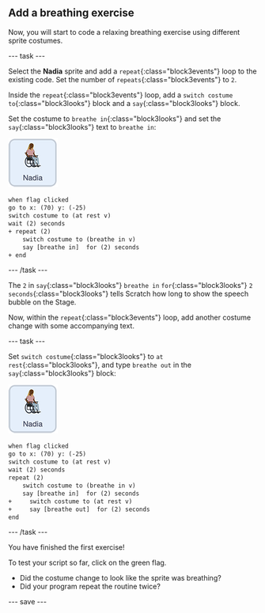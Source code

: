 ## Add a breathing exercise

Now, you will start to code a relaxing breathing exercise using different sprite costumes.

--- task ---

Select the **Nadia** sprite and add a `repeat`{:class="block3events"} loop to the existing code. Set the number of `repeats`{:class="block3events"} to `2`.

Inside the `repeat`{:class="block3events"} loop, add a `switch costume to`{:class="block3looks"} block and a `say`{:class="block3looks"} block.

Set the costume to `breathe in`{:class="block3looks"} and set the `say`{:class="block3looks"} text to `breathe in`:

![Nadia sprite icon](images/nadia_sprite.png)

```blocks3
when flag clicked
go to x: (70) y: (-25)
switch costume to (at rest v)
wait (2) seconds
+ repeat (2)
    switch costume to (breathe in v)
    say [breathe in]  for (2) seconds
+ end
```

--- /task ---

The `2` in `say`{:class="block3looks"} `breathe in` `for`{:class="block3looks"} `2` `seconds`{:class="block3looks"} tells Scratch how long to show the speech bubble on the Stage.

Now, within the `repeat`{:class="block3events"} loop, add another costume change with some accompanying text.

--- task ---

Set `switch costume`{:class="block3looks"} to `at rest`{:class="block3looks"}, and type `breathe out` in the `say`{:class="block3looks"} block:

![Nadia sprite icon](images/nadia_sprite.png)

```blocks3
when flag clicked
go to x: (70) y: (-25)
switch costume to (at rest v)
wait (2) seconds
repeat (2)
    switch costume to (breathe in v)
    say [breathe in]  for (2) seconds
+     switch costume to (at rest v)
+     say [breathe out]  for (2) seconds
end
```

--- /task ---

You have finished the first exercise!

To test your script so far, click on the green flag.
+ Did the costume change to look like the sprite was breathing?
+ Did your program repeat the routine twice?

--- save ---

